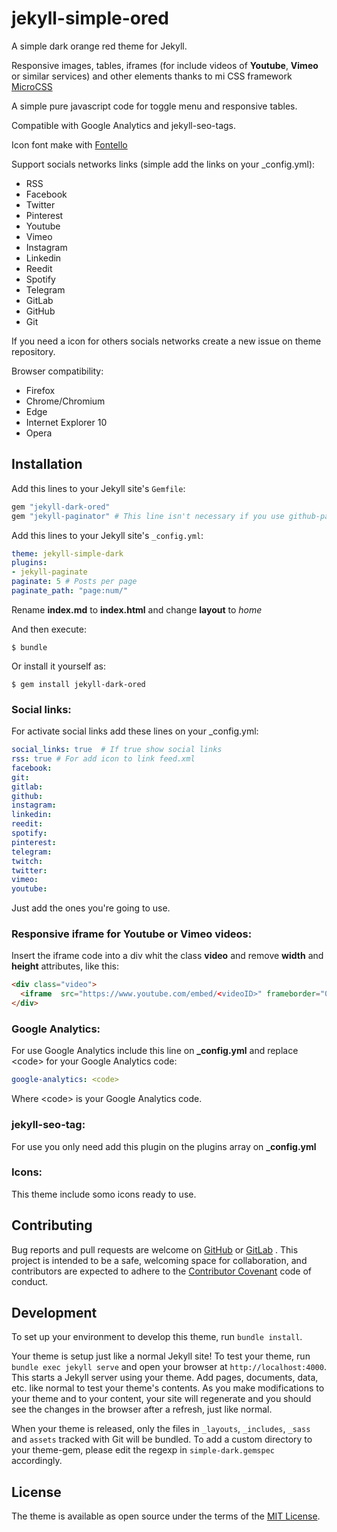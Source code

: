 # jekyll-simple-ored

A simple dark orange red theme for Jekyll.

Responsive images, tables, iframes (for include videos of **Youtube**, **Vimeo** or similar services) and other elements thanks to mi CSS framework [MicroCSS](https://son-link.github.io/microcss/)

A simple pure javascript code for toggle menu and responsive tables.

Compatible with Google Analytics and jekyll-seo-tags.

Icon font make with [Fontello](http://fontello.com/)

Support socials networks links (simple add the links on your _config.yml):

* RSS
* Facebook
* Twitter
* Pinterest
* Youtube
* Vimeo
* Instagram
* Linkedin
* Reedit
* Spotify
* Telegram
* GitLab
* GitHub
* Git

If you need a icon for others socials networks create a new issue on theme repository.

Browser compatibility:

* Firefox
* Chrome/Chromium
* Edge
* Internet Explorer 10
* Opera

## Installation

Add this lines to your Jekyll site's `Gemfile`:

```ruby
gem "jekyll-dark-ored"
gem "jekyll-paginator" # This line isn't necessary if you use github-pages
```

Add this lines to your Jekyll site's `_config.yml`:

```yaml
theme: jekyll-simple-dark
plugins:
- jekyll-paginate
paginate: 5 # Posts per page
paginate_path: "page:num/"
```

Rename **index.md** to **index.html** and change **layout** to *home*

And then execute:

    $ bundle

Or install it yourself as:

    $ gem install jekyll-dark-ored

### Social links:

For activate social links add these lines on your _config.yml:

```yaml
social_links: true  # If true show social links
rss: true # For add icon to link feed.xml
facebook:
git:
gitlab:
github:
instagram:
linkedin:
reedit:
spotify:
pinterest:
telegram:
twitch:
twitter:
vimeo:
youtube:
```
Just add the ones you're going to use.

### Responsive iframe for Youtube or Vimeo videos:

Insert the iframe code into a div whit the class **video** and remove **width** and **height** attributes, like this:

```html
<div class="video">
  <iframe  src="https://www.youtube.com/embed/<videoID>" frameborder="0" allow="autoplay; encrypted-media" allowfullscreen></iframe>
</div>
```

### Google Analytics:
For use Google Analytics include this line  on **_config.yml** and replace &lt;code> for your Google Analytics code:

```yaml
google-analytics: <code>
```
Where &lt;code> is your Google Analytics code.

### jekyll-seo-tag:
For use you only need add this plugin on the plugins array on **_config.yml**

### Icons:
This theme include somo icons ready to use.



## Contributing

Bug reports and pull requests are welcome on [GitHub](https://github.com/son-link/jekyll-simple-dark ) or [GitLab](https://gitlab.com/son-link/jekyll-simple-dark)
. This project is intended to be a safe, welcoming space for collaboration, and contributors are expected to adhere to the [Contributor Covenant](http://contributor-covenant.org) code of conduct.

## Development

To set up your environment to develop this theme, run `bundle install`.

Your theme is setup just like a normal Jekyll site! To test your theme, run `bundle exec jekyll serve` and open your browser at `http://localhost:4000`. This starts a Jekyll server using your theme. Add pages, documents, data, etc. like normal to test your theme's contents. As you make modifications to your theme and to your content, your site will regenerate and you should see the changes in the browser after a refresh, just like normal.

When your theme is released, only the files in `_layouts`, `_includes`, `_sass` and `assets` tracked with Git will be bundled.
To add a custom directory to your theme-gem, please edit the regexp in `simple-dark.gemspec` accordingly.

## License

The theme is available as open source under the terms of the [MIT License](https://opensource.org/licenses/MIT).
